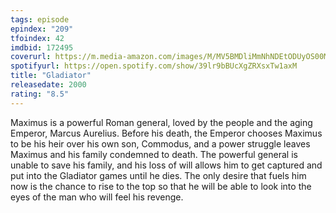 ```yaml
---
tags: episode
epindex: "209"
tfoindex: 42
imdbid: 172495
coverurl: https://m.media-amazon.com/images/M/MV5BMDliMmNhNDEtODUyOS00MjNlLTgxODEtN2U3NzIxMGVkZTA1L2ltYWdlXkEyXkFqcGdeQXVyNjU0OTQ0OTY@._V1_SY300_CR0,0,202,300_.jpg
spotifyurl: https://open.spotify.com/show/39lr9bBUcXgZRXsxTw1axM
title: "Gladiator"
releasedate: 2000
rating: "8.5"
---
```


Maximus is a powerful Roman general, loved by the people and the aging Emperor, Marcus Aurelius. Before his death, the Emperor chooses Maximus to be his heir over his own son, Commodus, and a power struggle leaves Maximus and his family condemned to death. The powerful general is unable to save his family, and his loss of will allows him to get captured and put into the Gladiator games until he dies. The only desire that fuels him now is the chance to rise to the top so that he will be able to look into the eyes of the man who will feel his revenge.